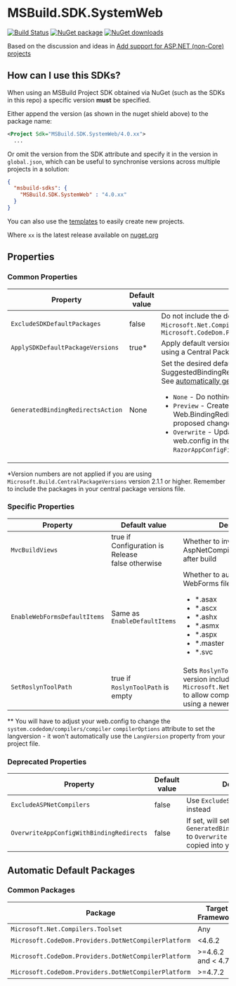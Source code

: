﻿# MSBuild.SDK.SystemWeb

[![Build Status](https://dev.azure.com/flexviews/MSBuild.SDKs.SystemWeb/_apis/build/status/CZEMacLeod.MSBuild.SDK.SystemWeb?branchName=main)](https://dev.azure.com/flexviews/MSBuild.SDKs.SystemWeb/_build/latest?definitionId=69&branchName=main)
[![NuGet package](https://img.shields.io/nuget/v/MSBuild.SDK.SystemWeb.svg)](https://nuget.org/packages/MSBuild.SDK.SystemWeb)
[![NuGet downloads](https://img.shields.io/nuget/dt/MSBuild.SDK.SystemWeb.svg)](https://nuget.org/packages/MSBuild.SDK.SystemWeb)

Based on the discussion and ideas in [Add support for ASP.NET (non-Core) projects](https://github.com/dotnet/project-system/issues/2670)

## How can I use this SDKs?

When using an MSBuild Project SDK obtained via NuGet (such as the SDKs in this repo) a specific version **must** be specified.

Either append the version (as shown in the nuget shield above) to the package name:

```xml
<Project Sdk="MSBuild.SDK.SystemWeb/4.0.xx">
  ...
```

Or omit the version from the SDK attribute and specify it in the version in `global.json`, which can be useful to synchronise versions across multiple projects in a solution:

```json
{
  "msbuild-sdks": {
    "MSBuild.SDK.SystemWeb" : "4.0.xx"
  }
}
```

You can also use the [templates](Templates.md) to easily create new projects.

Where `xx` is the latest release available on [nuget.org](https://nuget.org/packages/MSBuild.SDK.SystemWeb)

## Properties

### Common Properties

| Property | Default value | Description |
| -------- | ------------- | ----------- |
| `ExcludeSDKDefaultPackages` | false | Do not include the default packages `Microsoft.Net.Compilers.Toolset` and `Microsoft.CodeDom.Providers.DotNetCompilerPlatform` |
| `ApplySDKDefaultPackageVersions` | true* | Apply default version numbers to packages unless using a Central Package Management system |
| `GeneratedBindingRedirectsAction` | None | Set the desired default behavior of what to do with SuggestedBindingRedirects if not yet set.<br>See [automatically generated binding redirects](Binding_Redirects/Autogenerating-Binding-Redirects.md)<br><ul><li>`None` - Do nothing except show the warning</li><li>`Preview` - Creates new Web.BindingRedirects.config file showing proposed changes</li><li>`Overwrite` - Updates the $(AppConfig) aka web.config in the project root and any `RazorAppConfigFiles` files</li></ul> |

*Version numbers are not applied if you are using `Microsoft.Build.CentralPackageVersions` version 2.1.1 or higher. Remember to include the packages in your central package versions file.

### Specific Properties

| Property | Default value | Description |
| -------- | ------------- | ----------- |
| `MvcBuildViews` | true if Configuration is Release<br/>false otherwise | Whether to invoke the AspNetCompiler automatically after build |
| `EnableWebFormsDefaultItems` | Same as `EnableDefaultItems` | Whether to automatically include WebForms files as content<br><ul><li> *.asax</li><li> *.ascx</li><li> *.ashx</li><li> *.asmx</li><li> *.aspx</li><li> *.master</li><li> *.svc</li></ul> |
| `SetRoslynToolPath` | true if `RoslynToolPath` is empty | Sets `RoslynToolPath` to the version included in `Microsoft.Net.Compilers.Toolset` to allow compiling .aspx files etc. using a newer langversion** |

** You will have to adjust your web.config to change the `system.codedom/compilers/compiler` `compilerOptions` attribute to set the langversion - it won't automatically use the `LangVersion` property from your project file.

### Deprecated Properties

| Property | Default value | Description |
| -------- | ------------- | ----------- |
| `ExcludeASPNetCompilers` | false | Use `ExcludeSDKDefaultPackages` instead |
| `OverwriteAppConfigWithBindingRedirects` | false | If set, will set `GeneratedBindingRedirectsAction` to `Overwrite` then any  will be copied into your web.config file. |

## Automatic Default Packages

### Common Packages

| Package | Target Framework | Default Version | Property |
| ------- | ---------------- | --------------- | -------- |
| `Microsoft.Net.Compilers.Toolset` | Any | 4.5.0 | `MicrosoftNetCompilersToolset_Version` |
| `Microsoft.CodeDom.Providers.DotNetCompilerPlatform` | <4.6.2 | 3.6.0 | `MicrosoftCodeDomProvidersDotNetCompilerPlatform_Version` |
| `Microsoft.CodeDom.Providers.DotNetCompilerPlatform` | >=4.6.2 and < 4.7.2 | 3.11.0 | `MicrosoftCodeDomProvidersDotNetCompilerPlatform_Version` |
| `Microsoft.CodeDom.Providers.DotNetCompilerPlatform` | >=4.7.2 | 4.1.0 | `MicrosoftCodeDomProvidersDotNetCompilerPlatform_Version` |
